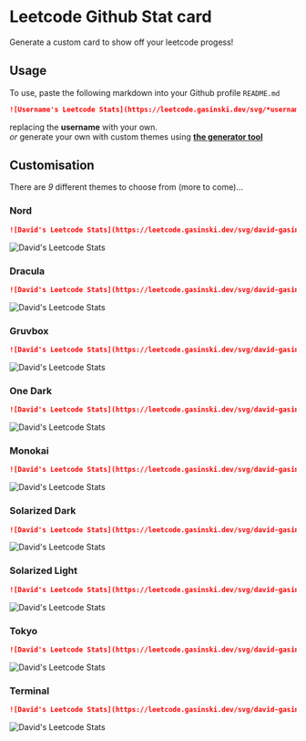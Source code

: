 # Leetcode Github Stat card
Generate a custom card to show off your leetcode progess!

## Usage

To use, paste the following markdown into your Github profile `README.md`
```markdown
![Username's Leetcode Stats](https://leetcode.gasinski.dev/svg/*username*?theme=nord)
```
replacing the **username** with your own.  
*or* generate your own with custom themes using [**the generator tool**](https://leetcode.gasinski.dev "Leetcode Stats tool")

## Customisation
There are *9* different themes to choose from (more to come)...

### Nord
```markdown
![David's Leetcode Stats](https://leetcode.gasinski.dev/svg/david-gasinski?theme=nord)
```
![David's Leetcode Stats](https://leetcode.gasinski.dev/svg/david-gasinski?theme=nord)

### Dracula
```markdown
![David's Leetcode Stats](https://leetcode.gasinski.dev/svg/david-gasinski?theme=dracula)
```
![David's Leetcode Stats](https://leetcode.gasinski.dev/svg/david-gasinski?theme=dracula)

### Gruvbox
```markdown
![David's Leetcode Stats](https://leetcode.gasinski.dev/svg/david-gasinski?theme=gruvbox)
```
![David's Leetcode Stats](https://leetcode.gasinski.dev/svg/david-gasinski?theme=gruvbox)

### One Dark
```markdown
![David's Leetcode Stats](https://leetcode.gasinski.dev/svg/david-gasinski?theme=one_dark)
```
![David's Leetcode Stats](https://leetcode.gasinski.dev/svg/david-gasinski?theme=one_dark)

### Monokai
```markdown
![David's Leetcode Stats](https://leetcode.gasinski.dev/svg/david-gasinski?theme=monokai)
```
![David's Leetcode Stats](https://leetcode.gasinski.dev/svg/david-gasinski?theme=monokai)

### Solarized Dark
```markdown 
![David's Leetcode Stats](https://leetcode.gasinski.dev/svg/david-gasinski?theme=solarized_dark)
```
![David's Leetcode Stats](https://leetcode.gasinski.dev/svg/david-gasinski?theme=solarized_dark)

### Solarized Light
```markdown
![David's Leetcode Stats](https://leetcode.gasinski.dev/svg/david-gasinski?theme=solarized_light)
```
![David's Leetcode Stats](https://leetcode.gasinski.dev/svg/david-gasinski?theme=solarized_light)

### Tokyo
```markdown
![David's Leetcode Stats](https://leetcode.gasinski.dev/svg/david-gasinski?theme=tokyo)
```
![David's Leetcode Stats](https://leetcode.gasinski.dev/svg/david-gasinski?theme=tokyo)

### Terminal
```markdown
![David's Leetcode Stats](https://leetcode.gasinski.dev/svg/david-gasinski?theme=terminal)
```
![David's Leetcode Stats](https://leetcode.gasinski.dev/svg/david-gasinski?theme=terminal)


